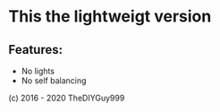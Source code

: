 # This the lightweigt version
## Features:
- No lights
- No self balancing


(c) 2016 - 2020 TheDIYGuy999

